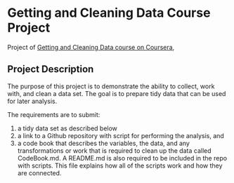 Getting and Cleaning Data Course Project
========================================

Project of [Getting and Cleaning Data course on Coursera](https://www.coursera.org/course/getdata),

## Project Description
The purpose of this project is to demonstrate the ability to collect, work with, and clean a data set.
The goal is to prepare tidy data that can be used for later analysis. 

The requirements are to submit:

1. a tidy data set as described below
2. a link to a Github repository with script for performing the analysis, and
3. a code book that describes the variables, the data, and any transformations or
   work that is required to clean up the data called CodeBook.md. A README.md is also required to be included in the repo with scripts. This file explains how all
   of the scripts work and how they are connected. 

